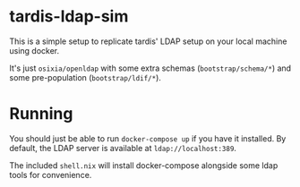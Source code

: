 # tardis-ldap-sim

This is a simple setup to replicate tardis' LDAP setup on your local machine using docker.

It's just `osixia/openldap` with some extra schemas (`bootstrap/schema/*`) and some pre-population (`bootstrap/ldif/*`).

# Running

You should just be able to run `docker-compose up` if you have it installed. By default, the LDAP server is available at `ldap://localhost:389`.

The included `shell.nix` will install docker-compose alongside some ldap tools for convenience.